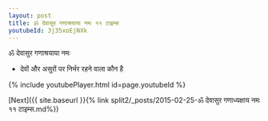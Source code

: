 ```yaml
---
layout: post
title: ॐ देवासुर गणाश्रयाया नमः ११ टाइम्स
youtubeId: 3j35xoEjNXk
---
```

 
 
 ॐ देवासुर गणाश्रयाया नमः  
 
 -  देवों और असुरों पर निर्भर रहने वाला कौन है 
 
  
 
  
 
 
 
 
 
 


{% include youtubePlayer.html id=page.youtubeId %}
 
[Next]({{ site.baseurl }}{% link  split2/_posts/2015-02-25-ॐ देवासुर गणाध्यक्षाय नमः ११ टाइम्स.md%})
 
